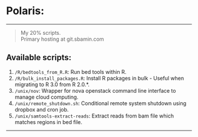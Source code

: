 # Polaris:

----

> My 20% scripts.    
> Primary hosting at git.sbamin.com


## Available scripts:

1. `/R/bedtools_from_R.R`: Run bed tools within R.
2. `/R/bulk_install_packages.R`: Install R packages in bulk - Useful when migrating to R 3.0 from R 2.0.\*.
3. `/unix/nov`: Wrapper for nova openstack command line interface to manage cloud computing.
4. `/unix/remote_shutdown.sh`: Conditional remote system shutdown using dropbox and cron job.
5. `/unix/samtools-extract-reads`: Extract reads from bam file which matches regions in bed file.

---
